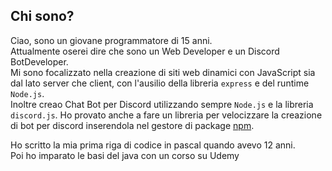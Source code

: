 ## Chi sono?
Ciao, sono un giovane programmatore di 15 anni.<br>
Attualmente oserei dire che sono un Web Developer e un Discord BotDeveloper.<br>
Mi sono focalizzato nella creazione di siti web dinamici con JavaScript sia dal lato server che client, con l'ausilio della libreria `express` e del runtime `Node.js`.<br>
Inoltre creao Chat Bot per Discord utilizzando sempre `Node.js` e la libreria `discord.js`. Ho provato anche a fare un libreria per velocizzare la creazione di bot per discord inserendola nel gestore di package [npm](https://www.npmjs.com/).<br>

Ho scritto la mia prima riga di codice in pascal quando avevo 12 anni.<br>
Poi ho imparato le basi del java con un corso su Udemy
